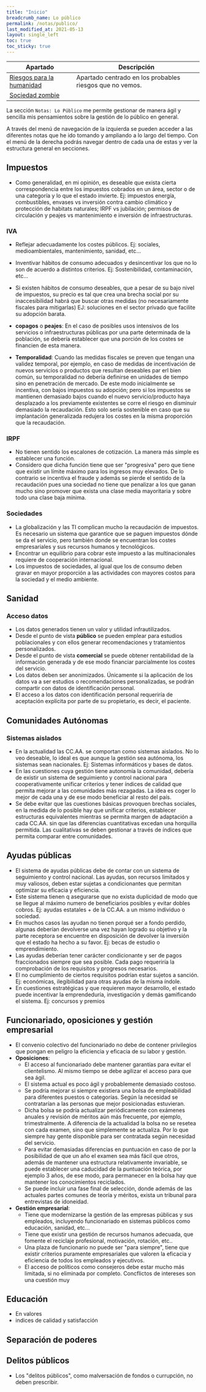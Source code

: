 ```yaml
---
title: "Inicio"
breadcrumb_name: Lo público
permalink: /notas/publico/
last_modified_at: 2021-05-13
layout: single_left
toc: true
toc_sticky: true
---
```


| Apartado                                     | Descripción                                              |
| -------------------------------------------- | -------------------------------------------------------- |
| [Riesgos para la humanidad](riesgos/)                          | Apartado centrado en los probables riesgos que no vemos.  |
| [Sociedad zombie](sociedad-zombie/)                  |   |


La sección `Notas: Lo Público` me permite gestionar de manera ágil y sencilla mis pensamientos sobre la gestión de lo público en general.

A través del menú de navegación de la izquierda se pueden acceder a las diferentes notas que he ido tomando y ampliando a lo largo del tiempo. Con el menú de la derecha podrás navegar dentro de cada una de estas y ver la estructura general en secciones.

## Impuestos

- Como generalidad, en mi opinión, es deseable que exista cierta correspondencia entre los impuestos cobrados en un área, sector o de una categoría y lo que el estado invierte. Ej: impuestos energía, combustibles, envases vs inversión contra cambio climático y protección de habitats naturales; IRPF vs jubilación; permisos de circulación y peajes vs mantenimiento e inversión de infraestructuras.

### IVA
- Reflejar adecuadamente los costes públicos. Ej: sociales, medioambientales, mantenimiento, sanidad, etc...
- Inventivar hábitos de consumo adecuados y desincentivar los que no lo son de acuerdo a distintos criterios. Ej: Sostenibilidad, contaminación, etc...

- Si existen hábitos de consumo deseables, que a pesar de su bajo nivel de impuestos, su precio es tal que crea una brecha social por su inaccesibilidad habrá que buscar otras medidas (no necesariamente fiscales para mitigarlas) EJ: soluciones en el sector privado que facilite su adopción barata.
- **copagos** o **peajes**: En el caso de posibles usos intensivos de los servicios o infraestructuras públicas por una parte determinada de la población, se debería establecer que una porción de los costes se financien de esta manera. 
- **Temporalidad**: Cuando las medidas fiscales se preven que tengan una validez temporal, por ejemplo, en caso de medidas de incentivación de nuevos servicios o productos que resultan deseables par erl bien común, su temporalidad no debería definirse en unidades de tiempo sino en penetración de mercado. De este modo inicialmente se incentiva, con bajos impuestos su adopción; pero si los impuestos se mantienen demasiado bajos cuando el nuevo servicio/producto haya desplazado a los previamente existentes se corre el riesgo en disminuir demasiado la recaudación. Esto solo sería sostenible en caso que su implantación generalizada redujera los costes en la misma proporción que la recaudación.

### IRPF

- No tienen sentido los escalones de cotización. La manera más simple es establecer una función.
- Considero que dicha función tiene que ser "progresiva" pero que tiene que existir un límite máximo para los ingresos muy elevados. De lo contrario se incentiva el fraude y además se pierde el sentido de la recaudación pues una sociedad no tiene que penalizar a los que ganan mucho sino promover que exista una clase media mayoritaria y sobre todo una clase baja mínima.

### Sociedades

- La globalización y las TI complican mucho la recaudación de impuestos. Es necesario un sistema que garantice que se paguen impuestos dónde se da el servicio, pero también donde se encuentran los costes empresariales y sus recursos humanos y tecnológicos.
- Encontrar un equilibrio para cobrar este impuesto a las multinacionales requiere de cooperación internacional.
- Los impuestos de sociedades, al igual que los de consumo deben gravar en mayor proporción a las actividades con mayores costos para la sociedad y el medio ambiente.

## Sanidad
### Acceso datos

- Los datos generados tienen un valor y utilidad infrautilizados.
- Desde el punto de vista **público** se pueden emplear para estudios poblacionales y con ellos generar recomendaciones y tratamientos personalizados.
- Desde el punto de vista **comercial** se puede obtener rentabilidad de la información generada y de ese modo financiar parcialmente los costes del servicio.
- Los datos deben ser anonimizados. Únicamente si la aplicación de los datos va a ser estudios o recomendaciones personalizadas, se podrán compartir con datos de identificación personal.
- El acceso a los datos con identificación personal requeriría de aceptación explícita por parte de su propietario, es decir, el paciente.

## Comunidades Autónomas

### Sistemas aislados

- En la actualidad las CC.AA. se comportan como sistemas aislados. No lo veo deseable, lo ideal es que aunque la gestión sea autónoma, los sistemas sean nacionales. Ej: Sistemas informáticos y bases de datos.
- En las cuestiones cuya gestión tiene autonomía la comunidad, debería de existir un sistema de seguimiento y control nacional para cooperativamente unificar criterios y tener índices de calidad que permita mejorar a las comunidades más rezagadas. La idea es coger lo mejor de cada una y de ese modo beneficiar al resto del país.
- Se debe evitar que las cuestiones básicas provoquen brechas sociales, en la medida de lo posible hay que unificar criterios, establecer estructuras equivalentes mientras se permita margen de adaptación a cada CC.AA. sin que las diferencias cuantitativas excedan una horquilla permitida. Las cualitativas se deben gestionar a través de índices que permita comparar entre comunidades.

## Ayudas públicas

- El sistema de ayudas públicas debe de contar con un sistema de seguimiento y control nacional. Las ayudas, son recursos limitados y muy valiosos, deben estar sujetas a condicionantes que permitan optimizar su eficacia y eficiencia.
- Este sistema tienen q asegurarse que no exista duplicidad de modo que se llegue al máximo numero de beneficiarios posibles y evitar dobles cobros. Ej: ayudas estatales + de la CC.AA. a un mismo individuo o sociedad.
- En muchos casos las ayudan no tienen porqué ser a fondo perdido, algunas deberían devolverse una vez hayan logrado su objetivo y la parte receptora se encuentre en disposición de devolver la inversión que el estado ha hecho a su favor. Ej: becas de estudio o emprendimiento.
- Las ayudas deberían tener carácter condicionante y ser de pagos fraccionados siempre que sea posible. Cada pago requeriría la comprobación de los requisitos y progresos necesarios.
- El no cumplimiento de ciertos requisitos podrían estar sujetos a sanción. Ej: económicas, ilegibilidad para otras ayudas de la misma índole.
- En cuestiones estratégicas y que requieren mayor desarrollo, el estado puede incentivar la emprendeduría, investigación y demás gamificando el sistema. Ej: concursos y premios

## Funcionariado, oposiciones y gestión empresarial

- El convenio colectivo del funcionariado no debe de contener privilegios que pongan en peligro la eficiencia y eficacia de su labor y gestión.  
- **Oposiciones**:
  - El acceso al funcionariado debe mantener garantías para evitar el clientelismo. Al mismo tiempo se debe agilizar el acceso para que sea ágil.
  - El sistema actual es poco ágil y probablemente demasiado costoso. 
  - Se podría mejorar si siempre existiera una bolsa de empleabilidad para diferentes puestos o categorías. Según la necesidad se contratarían a las personas que mejor posicionadas estuvieran.
  - Dicha bolsa se podría actualizar periódicamente con exámenes anuales y revisión de méritos aún más frecuente, por ejemplo, trimestralmente. A diferencia de la actualidad la bolsa no se resetea con cada examen, sino que simplemente se actualiza. Por lo que siempre hay gente disponible para ser contratada según necesidad del servicio.
  - Para evitar demasiadas diferencias en puntuación en caso de por la posibilidad de que un año el examen sea más fácil que otros, además de mantener una estructura relativamente invariable, se puede establecer una caducidad de la puntuación teórica, por ejemplo 3 años, de ese modo, para permanecer en la bolsa hay que mantener los conocimientos reciclados.
  - Se puede incluir una fase final de selección, donde además de las actuales partes comunes de teoría y méritos, exista un tribunal para entrevistas de idoneidad.
- **Gestión empresarial**:
  - Tiene que modernizarse la gestión de las empresas públicas y sus empleados, incluyendo funcionariado en sistemas públicos como educación, sanidad, etc...
  - Tiene que existir una gestión de recursos humanos adecuada, que fomente el reciclaje profesional, motivación, rotación, etc.. 
  - Una plaza de funcionario no puede ser "para siempre", tiene que existir criterios puramente empresariales que valoren la eficacia y eficiencia de todos los empleados y ejecutivos.
  - El acceso de políticos como consejeros debe estar mucho más limitada, si no eliminada por completo. Concflictos de intereses son una cuestión muy

## Educación

- En valores
- indices de calidad y satisfacción

## Separación de poderes

## Delitos públicos

- Los "delitos públicos", como malversación de fondos o currupción, no deben prescribir.
